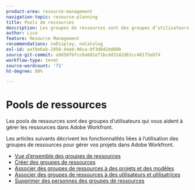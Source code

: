 ```yaml
---
product-area: resource-management
navigation-topic: resource-planning
title: Pools de ressources
description: Les groupes de ressources sont des groupes d’utilisateurs et d’utilisatrices qui vous aident à gérer les ressources dans Adobe Workfront.
author: Lisa
feature: Resource Management
recommendations: noDisplay, noCatalog
exl-id: aaf8e6ab-2958-44ad-96ca-0f3d842dd800
source-git-commit: a9d507bfcc0a602e71bcdd3142d63cc40175ebf4
workflow-type: tm+mt
source-wordcount: '72'
ht-degree: 80%

---
```


# Pools de ressources

Les pools de ressources sont des groupes d’utilisateurs qui vous aident à gérer les ressources dans Adobe Workfront.

Les articles suivants décrivent les fonctionnalités liées à l’utilisation des groupes de ressources pour gérer vos projets dans Adobe Workfront.

* [Vue d’ensemble des groupes de ressources](../../../resource-mgmt/resource-planning/resource-pools/work-with-resource-pools.md)
* [Créer des groupes de ressources](../../../resource-mgmt/resource-planning/resource-pools/create-resource-pools.md)
* [Associer des groupes de ressources à des projets et des modèles](../../../resource-mgmt/resource-planning/resource-pools/associate-resource-pools-with-projects-and-templates.md)
* [Associer des groupes de ressources à des utilisateurs et utilisatrices](../../../resource-mgmt/resource-planning/resource-pools/associate-resource-pools-with-users.md)
* [Supprimer des personnes des groupes de ressources](../../../resource-mgmt/resource-planning/resource-pools/remove-users-from-resource-pool.md)

 
